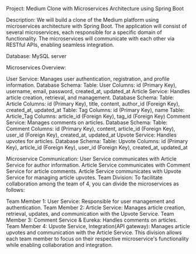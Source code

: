 Project: Medium Clone with Microservices Architecture using Spring Boot

Description:
We will build a clone of the Medium platform using microservices architecture with Spring Boot. The application will consist of several microservices, each responsible for a specific domain of functionality. The microservices will communicate with each other via RESTful APIs, enabling seamless integration.

Database: MySQL server

Microservices Overview:

User Service: Manages user authentication, registration, and profile information.
Database Schema:
Table: User
Columns: id (Primary Key), username, email, password, created_at, updated_at
Article Service: Handles article creation, retrieval, and management.
Database Schema:
Table: Article
Columns: id (Primary Key), title, content, author_id (Foreign Key), created_at, updated_at
Table: Tag
Columns: id (Primary Key), name
Table: Article_Tag
Columns: article_id (Foreign Key), tag_id (Foreign Key)
Comment Service: Manages comments on articles.
Database Schema:
Table: Comment
Columns: id (Primary Key), content, article_id (Foreign Key), user_id (Foreign Key), created_at, updated_at
Upvote Service: Handles upvotes for articles.
Database Schema:
Table: Upvote
Columns: id (Primary Key), article_id (Foreign Key), user_id (Foreign Key), created_at, updated_at


Microservice Communication:
User Service communicates with Article Service for author information.
Article Service communicates with Comment Service for article comments.
Article Service communicates with Upvote Service for managing article upvotes.
Team Division:
To facilitate collaboration among the team of 4, you can divide the microservices as follows:

Team Member 1:
User Service: Responsible for user management and authentication.
Team Member 2:
Article Service: Manages article creation, retrieval, updates, and communication with the Upvote Service.
Team Member 3:
Comment Service & Eureka: Handles comments on articles.
Team Member 4:
Upvote Service, Integration(API gateway): Manages article upvotes and communication with the Article Service.
This division allows each team member to focus on their respective microservice's functionality while enabling collaboration and integration.
 
